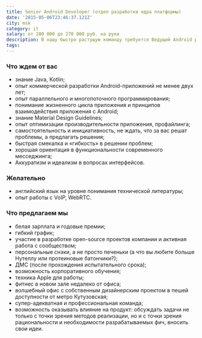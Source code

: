 ```yaml
---
title: Senior Android Developer (отдел разработки ядра платформы)
date: '2015-05-06T23:46:37.121Z'
city: msk
category: it
salary: от 200 000 до 270 000 руб. на руки
description: В нашу быстро растущую команду требуется Ведущий Android разработчик для разработки клиентской части месседжинг платформы. Мы ищем человека, который сможет возглавить Android направление команды разработки. В его обязанностях будет поддержка Android клиентов, разработка новой функциональности и интерфейсов, руководство middle-разработчиками.
tags:
---
```


### Что ждем от вас

- знание Java, Kotlin;
- опыт коммерческой разработки Android-приложений не менее двух лет;
- опыт параллельного и многопоточного программирования;
- понимание жизненного цикла приложения и принципов взаимодействия приложения с Android;
- знание Material Design Guidelines;
- опыт оптимизации производительности приложения, профайлинга;
- самостоятельность и инициативность, не ждать, что за вас решат проблемы, а предлагать решения;
- быстрая смекалка и «гибкость» в решении проблем;
- хорошая ориентация в функциональности современного месседжинга;
- Аккуратизм и идеализм в вопросах интерфейсов.

### Желательно

- английский язык на уровне понимания технической литературы;
- опыт работы с VoIP, WebRTC.

### Что предлагаем мы

- белая зарплата и годовые премии;
- гибкий график;
- участие в разработке open-source проектов компании и активная работа с сообществом;
- персональные снэки, а не просто печеньки (а что вы любите больше Нутеллу или протеиновые батончики?);
- ДМС (после прохождения испытательного срока);
- возможность корпоративного обучения;
- техника Apple для работы;
- фитнес в новом зале недалеко от офиса;
- волшебный офис с собственным дизайнерским проектом в пешей доступности от метро Кутузовская;
- супер-адекватная и профессиональная команда;
- возможность оказывать влияние на продукт: обсуждать задачи не только с точки зрения методов реализации, но и с точки зрения рациональности и необходимости разрабатываемых фич, вносить свои идеи.
